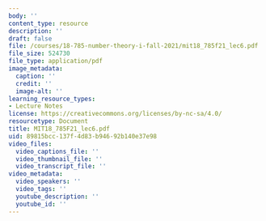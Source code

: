 ```yaml
---
body: ''
content_type: resource
description: ''
draft: false
file: /courses/18-785-number-theory-i-fall-2021/mit18_785f21_lec6.pdf
file_size: 524730
file_type: application/pdf
image_metadata:
  caption: ''
  credit: ''
  image-alt: ''
learning_resource_types:
- Lecture Notes
license: https://creativecommons.org/licenses/by-nc-sa/4.0/
resourcetype: Document
title: MIT18_785F21_lec6.pdf
uid: 89815bcc-137f-4d83-b946-92b140e37e98
video_files:
  video_captions_file: ''
  video_thumbnail_file: ''
  video_transcript_file: ''
video_metadata:
  video_speakers: ''
  video_tags: ''
  youtube_description: ''
  youtube_id: ''
---
```

